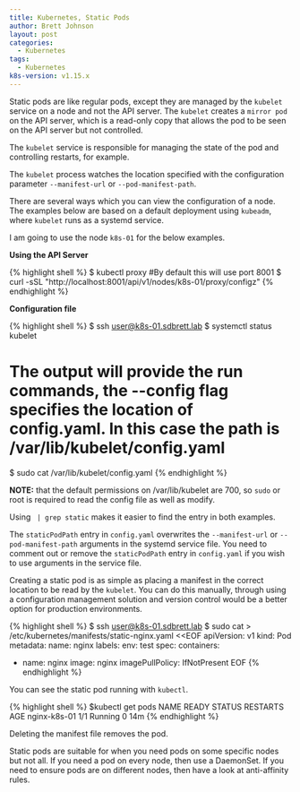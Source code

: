 ```yaml
---
title: Kubernetes, Static Pods
author: Brett Johnson
layout: post
categories:
  - Kubernetes
tags: 
  - Kubernetes
k8s-version: v1.15.x
---
```


Static pods are like regular pods, except they are managed by the `kubelet` service on a node and not the API server. The `kubelet` creates a `mirror pod` on the API server, which is a read-only copy that allows the pod to be seen on the API server but not controlled.

The `kubelet` service is responsible for managing the state of the pod and controlling restarts, for example.

The `kubelet` process watches the location specified with the configuration parameter `--manifest-url` or `--pod-manifest-path`.

There are several ways which you can view the configuration of a node. The examples below are based on a default deployment using `kubeadm`, where `kubelet` runs as a systemd service.

I am going to use the node `k8s-01` for the below examples.

**Using the API Server**

{% highlight shell %}
$ kubectl proxy #By default this will use port 8001
$ curl -sSL "http://localhost:8001/api/v1/nodes/k8s-01/proxy/configz"
{% endhighlight %}

**Configuration file**

{% highlight shell %}
$ ssh user@k8s-01.sdbrett.lab
$ systemctl status kubelet
# The output will provide the run commands, the --config flag specifies the location of config.yaml. In this case the path is /var/lib/kubelet/config.yaml
$ sudo cat /var/lib/kubelet/config.yaml
{% endhighlight %}

**NOTE:** that the default permissions on /var/lib/kubelet are 700, so `sudo` or root is required to read the config file as well as modify.

Using ` | grep static` makes it easier to find the entry in both examples.

The `staticPodPath` entry in `config.yaml` overwrites the `--manifest-url` or `--pod-manifest-path` arguments in the systemd service file. You need to comment out or remove the `staticPodPath` entry in `config.yaml` if you wish to use arguments in the service file.

Creating a static pod is as simple as placing a manifest in the correct location to be read by the `kubelet`. You can do this manually, through using a configuration management solution and version control would be a better option for production environments.

{% highlight shell %}
$ ssh user@k8s-01.sdbrett.lab
$ sudo cat > /etc/kubernetes/manifests/static-nginx.yaml <<EOF
apiVersion: v1
kind: Pod
metadata:
  name: nginx
  labels:
    env: test
spec:
  containers:
  - name: nginx
    image: nginx
    imagePullPolicy: IfNotPresent
EOF
{% endhighlight %}

You can see the static pod running with `kubectl`.

{% highlight shell %}
$kubectl get pods
NAME           READY   STATUS    RESTARTS   AGE
nginx-k8s-01   1/1     Running   0          14m
{% endhighlight %}

Deleting the manifest file removes the pod.

Static pods are suitable for when you need pods on some specific nodes but not all. If you need a pod on every node, then use a DaemonSet. If you need to ensure pods are on different nodes, then have a look at anti-affinity rules.
